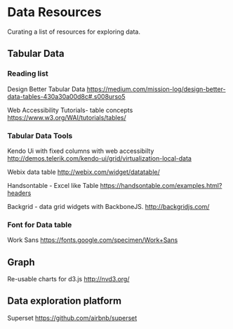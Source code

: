 # Data Resources

Curating a list of resources for exploring data.

## Tabular Data

### Reading list
Design Better Tabular Data https://medium.com/mission-log/design-better-data-tables-430a30a00d8c#.s008urso5

Web Accessibility Tutorials- table concepts https://www.w3.org/WAI/tutorials/tables/

### Tabular Data Tools

Kendo Ui with fixed columns with web accessibilty http://demos.telerik.com/kendo-ui/grid/virtualization-local-data

Webix data table http://webix.com/widget/datatable/

Handsontable - Excel like Table https://handsontable.com/examples.html?headers

Backgrid - data grid widgets with BackboneJS. http://backgridjs.com/

### Font for Data table

Work Sans https://fonts.google.com/specimen/Work+Sans

## Graph
Re-usable charts for d3.js http://nvd3.org/

## Data exploration platform

Superset https://github.com/airbnb/superset
